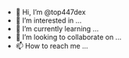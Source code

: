 - 👋 Hi, I’m @top447dex
- 👀 I’m interested in ...
- 🌱 I’m currently learning ...
- 💞️ I’m looking to collaborate on ...
- 📫 How to reach me ...

<!---
top447dex/top447dex is a ✨ special ✨ repository because its `README.md` (this file) appears on your GitHub profile.
You can click the Preview link to take a look at your changes.
--->
